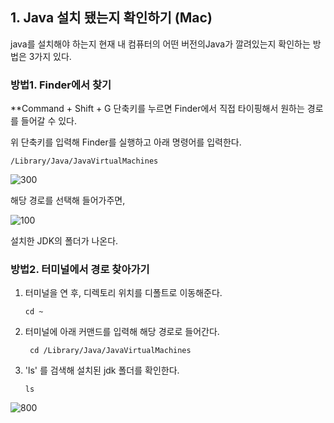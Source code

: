 

## 1. Java 설치 됐는지 확인하기 (Mac)

java를 설치해야 하는지
현재 내 컴퓨터의 어떤 버전의Java가 깔려있는지 확인하는 방법은 3가지 있다. 



### 방법1. Finder에서 찾기 

**Command + Shift + G 단축키를 누르면
Finder에서 직접 타이핑해서 원하는 경로를 들어갈 수 있다.

위 단축키를 입력해 Finder를 실행하고 
아래 명령어를 입력한다. 

~~~
/Library/Java/JavaVirtualMachines
~~~


![300](https://i.imgur.com/fjL2pZA.png)

해당 경로를 선택해 들어가주면,

![100](https://i.imgur.com/4osvObN.png)

설치한 JDK의 폴더가 나온다. 


### 방법2. 터미널에서 경로 찾아가기

1. 터미널을 연 후, 디렉토리 위치를 디폴트로 이동해준다. 
	  ~~~
	cd ~
	  ~~~
2. 터미널에 아래 커맨드를 입력해 해당 경로로 들어간다.
	~~~
	 cd /Library/Java/JavaVirtualMachines
	~~~
3. 'ls' 를 검색해 설치된 jdk 폴더를 확인한다.
	~~~
	ls
	~~~

![800](https://i.imgur.com/0kSxiRq.png)

